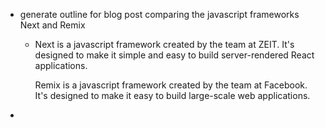 - generate outline for blog post comparing the javascript frameworks Next and Remix
	- Next is a javascript framework created by the team at ZEIT. It's designed to make it simple and easy to build server-rendered React applications.
	  
	  Remix is a javascript framework created by the team at Facebook. It's designed to make it easy to build large-scale web applications.
-